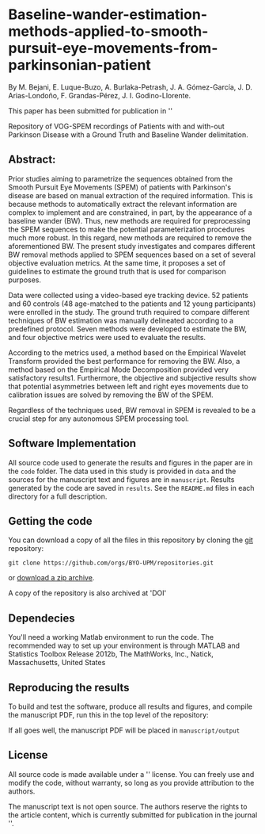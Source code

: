 # Baseline-wander-estimation-methods-applied-to-smooth-pursuit-eye-movements-from-parkinsonian-patient
By M. Bejani, E. Luque-Buzo, A. Burlaka-Petrash, J. A. Gómez-García, J. D. Arias-Londoño, F. Grandas-Pérez, J. I. Godino-Llorente.

This paper has been submitted for publication in ''

Repository of VOG-SPEM recordings of Patients with and with-out Parkinson Disease with a Ground Truth and Baseline Wander delimitation. 

## Abstract:  

Prior studies aiming to parametrize the sequences obtained from the Smooth Pursuit Eye Movements (SPEM) of patients with Parkinson's disease are based on manual extraction of the required information. This is because methods to automatically extract the relevant information are complex to implement and are constrained, in part, by the appearance of a baseline wander (BW). Thus, new methods are required for preprocessing the SPEM sequences to make the potential parameterization procedures much more robust. In this regard, new methods are required to remove the aforementioned BW. The present study investigates and compares different BW removal methods applied to SPEM sequences based on a set of several objective evaluation metrics. At the same time, it proposes a set of guidelines to estimate the ground truth that is used for comparison purposes. 

Data were collected using a video-based eye tracking device. 52 patients and 60 controls (48 age-matched to the patients and 12 young participants) were enrolled in the study. The ground truth required to compare different techniques of BW estimation was manually delineated according to a predefined protocol. Seven methods were developed to estimate the BW, and four objective metrics were used to evaluate the results. 

According to the metrics used, a method based on the Empirical Wavelet Transform provided the best performance for removing the BW. Also, a method based on the Empirical Mode Decomposition provided very satisfactory results1. Furthermore, the objective and subjective results show that potential asymmetries between left and right eyes movements due to calibration issues are solved by removing the BW of the SPEM. 

Regardless of the techniques used, BW removal in SPEM is revealed to be a crucial step for any autonomous SPEM processing tool. 

## Software Implementation
All source code used to generate the results and figures in the paper are in
the `code` folder.
The data used in this study is provided in `data` and the sources for the
manuscript text and figures are in `manuscript`.
Results generated by the code are saved in `results`.
See the `README.md` files in each directory for a full description.

## Getting the code

You can download a copy of all the files in this repository by cloning the
[git](https://git-scm.com/) repository:

    git clone https://github.com/orgs/BYO-UPM/repositories.git

or [download a zip archive]([https://github.com/orgs/BYO-UPM/repositories/archive/master.zip).

A copy of the repository is also archived at 'DOI'

## Dependecies

You'll need a working Matlab environment to run the code. The recommended way to set up your environment is through MATLAB and Statistics Toolbox Release 2012b, The MathWorks, Inc., Natick, Massachusetts, United States

## Reproducing the results

To build and test the software, produce all results and figures, and compile
the manuscript PDF, run this in the top level of the repository:

If all goes well, the manuscript PDF will be placed in `manuscript/output`

## License

All source code is made available under a '' license. You can freely
use and modify the code, without warranty, so long as you provide attribution
to the authors.

The manuscript text is not open source. The authors reserve the rights to the
article content, which is currently submitted for publication in the journal ''.
